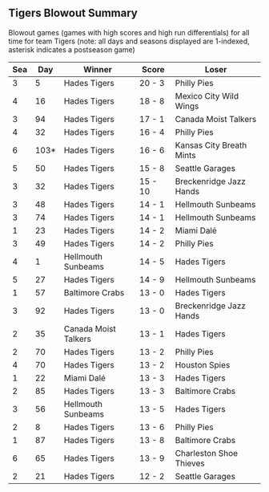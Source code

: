 ## Tigers Blowout Summary



Blowout games (games with high scores and high run differentials) for all time for team Tigers (note: all days and seasons displayed are 1-indexed, asterisk indicates a postseason game)


| Sea | Day | Winner | Score | Loser | 
| ------ |------ |------ |------ |------ |
| 3 | 5 | Hades Tigers | 20 - 3 | Philly Pies | 
| 4 | 16 | Hades Tigers | 18 - 8 | Mexico City Wild Wings | 
| 3 | 94 | Hades Tigers | 17 - 1 | Canada Moist Talkers | 
| 4 | 32 | Hades Tigers | 16 - 4 | Philly Pies | 
| 6 | 103* | Hades Tigers | 16 - 6 | Kansas City Breath Mints | 
| 5 | 50 | Hades Tigers | 15 - 8 | Seattle Garages | 
| 3 | 32 | Hades Tigers | 15 - 10 | Breckenridge Jazz Hands | 
| 3 | 48 | Hades Tigers | 14 - 1 | Hellmouth Sunbeams | 
| 3 | 74 | Hades Tigers | 14 - 1 | Hellmouth Sunbeams | 
| 1 | 23 | Hades Tigers | 14 - 2 | Miami Dalé | 
| 3 | 49 | Hades Tigers | 14 - 2 | Philly Pies | 
| 4 | 1 | Hellmouth Sunbeams | 14 - 5 | Hades Tigers | 
| 5 | 27 | Hades Tigers | 14 - 9 | Hellmouth Sunbeams | 
| 1 | 57 | Baltimore Crabs | 13 - 0 | Hades Tigers | 
| 3 | 92 | Hades Tigers | 13 - 0 | Breckenridge Jazz Hands | 
| 2 | 35 | Canada Moist Talkers | 13 - 1 | Hades Tigers | 
| 2 | 70 | Hades Tigers | 13 - 2 | Philly Pies | 
| 4 | 70 | Hades Tigers | 13 - 2 | Houston Spies | 
| 1 | 22 | Miami Dalé | 13 - 3 | Hades Tigers | 
| 2 | 85 | Hades Tigers | 13 - 3 | Baltimore Crabs | 
| 3 | 56 | Hellmouth Sunbeams | 13 - 5 | Hades Tigers | 
| 2 | 8 | Hades Tigers | 13 - 6 | Philly Pies | 
| 1 | 87 | Hades Tigers | 13 - 8 | Baltimore Crabs | 
| 6 | 65 | Hades Tigers | 13 - 9 | Charleston Shoe Thieves | 
| 2 | 21 | Hades Tigers | 12 - 2 | Seattle Garages | 


